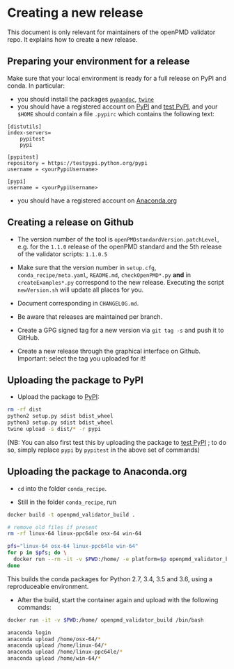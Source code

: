 # Creating a new release

This document is only relevant for maintainers of the openPMD validator repo.
It explains how to create a new release.

## Preparing your environment for a release

Make sure that your local environment is ready for a full release on
PyPI and conda. In particular:

- you should install the packages
[`pypandoc`](https://pypi.python.org/pypi/pypandoc/),
[`twine`](https://pypi.python.org/pypi/twine)
- you should have a registered account on [PyPI](https://pypi.python.org/pypi) and [test PyPI](https://testpypi.python.org/pypi), and your `$HOME` should contain a file `.pypirc` which contains the following text:

```
[distutils]
index-servers=
    pypitest
    pypi

[pypitest]
repository = https://testpypi.python.org/pypi
username = <yourPypiUsername>

[pypi]
username = <yourPypiUsername>
```

- you should have a registered account on [Anaconda.org](https://anaconda.org/)

## Creating a release on Github

- The version number of the tool is `openPMDstandardVersion.patchLevel`, e.g.
  for the `1.1.0` release of the openPMD standard and the 5th release of the
  validator scripts: `1.1.0.5`

- Make sure that the version number in `setup.cfg`, `conda_recipe/meta.yaml`,
  `README.md`, `checkOpenPMD*.py` **and** in `createExamples*.py` correspond to
  the new release. Executing the script `newVersion.sh` will update all places
  for you.

- Document corresponding in `CHANGELOG.md`.

- Be aware that releases are maintained per branch.

- Create a GPG signed tag for a new version via `git tag -s` and push it to GitHub.

- Create a new release through the graphical interface on Github.
  Important: select the tag you uploaded for it!

## Uploading the package to PyPI

- Upload the package to [PyPI](https://pypi.python.org/pypi):
```bash
rm -rf dist
python2 setup.py sdist bdist_wheel
python3 setup.py sdist bdist_wheel
twine upload -s dist/* -r pypi
```
(NB: You can also first test this by uploading the package to
[test PyPI](https://testpypi.python.org/pypi) ; to do so, simply
replace `pypi` by `pypitest` in the above set of commands)

## Uploading the package to Anaconda.org

- `cd` into the folder `conda_recipe`.

- Still in the folder `conda_recipe`, run
```bash
docker build -t openpmd_validator_build .

# remove old files if present
rm -rf linux-64 linux-ppc64le osx-64 win-64

pfs="linux-64 osx-64 linux-ppc64le win-64"
for p in $pfs; do \
  docker run --rm -it -v $PWD:/home/ -e platform=$p openpmd_validator_build; \
done
```
This builds the conda packages for Python 2.7, 3.4, 3.5 and 3.6, using a
reproduceable environment.

- After the build, start the container again and upload with the following commands:
```bash
docker run -it -v $PWD:/home/ openpmd_validator_build /bin/bash

anaconda login
anaconda upload /home/osx-64/*
anaconda upload /home/linux-64/*
anaconda upload /home/linux-ppc64le/*
anaconda upload /home/win-64/*
```
